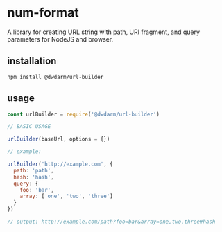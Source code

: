 # num-format
A library for creating URL string with path, URI fragment, and query parameters for NodeJS and browser.

## installation
```
npm install @dwdarm/url-builder
```

## usage
```javascript
const urlBuilder = require('@dwdarm/url-builder') 

// BASIC USAGE

urlBuilder(baseUrl, options = {})

// example:

urlBuilder('http://example.com', {
  path: 'path',
  hash: 'hash',
  query: {
    foo: 'bar',
    array: ['one', 'two', 'three']
  }
})

// output: http://example.com/path?foo=bar&array=one,two,three#hash

```
